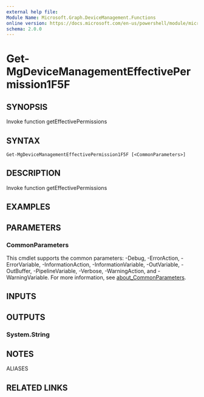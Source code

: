 ```yaml
---
external help file:
Module Name: Microsoft.Graph.DeviceManagement.Functions
online version: https://docs.microsoft.com/en-us/powershell/module/microsoft.graph.devicemanagement.functions/get-mgdevicemanagementeffectivepermission1f5f
schema: 2.0.0
---
```


# Get-MgDeviceManagementEffectivePermission1F5F

## SYNOPSIS
Invoke function getEffectivePermissions

## SYNTAX

```
Get-MgDeviceManagementEffectivePermission1F5F [<CommonParameters>]
```

## DESCRIPTION
Invoke function getEffectivePermissions

## EXAMPLES

## PARAMETERS

### CommonParameters
This cmdlet supports the common parameters: -Debug, -ErrorAction, -ErrorVariable, -InformationAction, -InformationVariable, -OutVariable, -OutBuffer, -PipelineVariable, -Verbose, -WarningAction, and -WarningVariable. For more information, see [about_CommonParameters](http://go.microsoft.com/fwlink/?LinkID=113216).

## INPUTS

## OUTPUTS

### System.String

## NOTES

ALIASES

## RELATED LINKS

